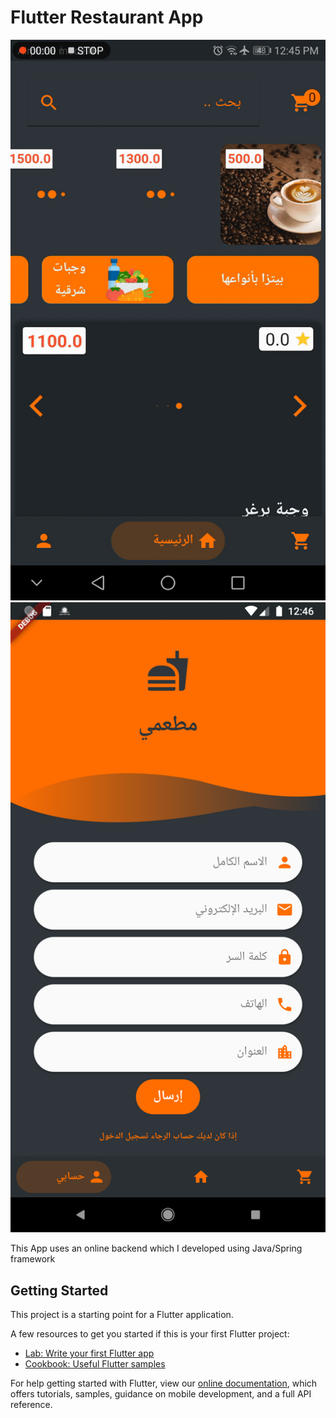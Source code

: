 # Flutter Restaurant App

![](https://raw.githubusercontent.com/Blacktoviche/Flutter-Restaurant-App/master/main_page.gif) ![](https://raw.githubusercontent.com/Blacktoviche/Flutter-Restaurant-App/master/account_ss.png) 


This App uses an online backend which I developed using Java/Spring framework


## Getting Started

This project is a starting point for a Flutter application.

A few resources to get you started if this is your first Flutter project:

- [Lab: Write your first Flutter app](https://flutter.dev/docs/get-started/codelab)
- [Cookbook: Useful Flutter samples](https://flutter.dev/docs/cookbook)

For help getting started with Flutter, view our
[online documentation](https://flutter.dev/docs), which offers tutorials,
samples, guidance on mobile development, and a full API reference.
